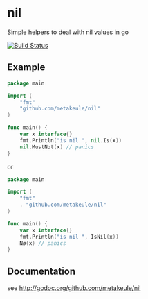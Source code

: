 nil
===

Simple helpers to deal with nil values in go

[![Build Status](https://secure.travis-ci.org/metakeule/nil.png)](http://travis-ci.org/metakeule/nil)

Example
-------

```go
package main

import (
    "fmt"
    "github.com/metakeule/nil"
)

func main() {
    var x interface{}
    fmt.Println("is nil ", nil.Is(x))
    nil.MustNot(x) // panics
}
```

or

```go
package main

import (
    "fmt"
    . "github.com/metakeule/nil"
)

func main() {
    var x interface{}
    fmt.Println("is nil ", IsNil(x))
    Nø(x) // panics
}
```

Documentation
-------------

see http://godoc.org/github.com/metakeule/nil